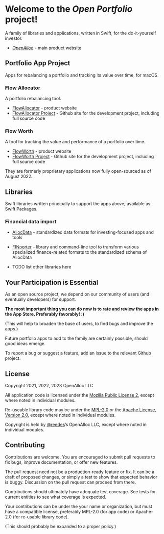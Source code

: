 # Welcome to the _Open Portfolio_ project!

A family of libraries and applications, written in Swift, for the do-it-yourself investor.

* [_OpenAlloc_](https://openalloc.github.io/) - main product website

## Portfolio App Project

Apps for rebalancing a portfolio and tracking its value over time, for macOS.

### Flow Allocator

A portfolio rebalancing tool.

* [FlowAllocator](https://openalloc.github.io/FlowAllocator/) - product website
* [FlowAllocator Project](https://github.com/openalloc/FlowAllocatorApp/) - Github site for the development project, including full source code

### Flow Worth

A tool for tracking the value and performance of a portfolio over time.

* [FlowWorth](https://openalloc.github.io/FlowWorth/) - product website
* [FlowWorth Project](https://github.com/openalloc/FlowWorthApp/) - Github site for the development project, including full source code

They are formerly proprietary applications now fully open-sourced as of August 2022. 

## Libraries

Swift libraries written principally to support the apps above, available as Swift Packages.

### Financial data import

* [AllocData](https://github.com/openalloc/AllocData) - standardized data formats for investing-focused apps and tools
* [FINporter](https://github.com/openalloc/FINporter) - library and command-line tool to transform various specialized finance-related formats to the standardized schema of AllocData

* TODO list other libraries here

## Your Participation is Essential

As an open source project, we depend on our community of users (and eventually developers) for support.

**The most important thing you can do now is to rate and review the apps in the App Store. Preferably favorably! :)**

(This will help to broaden the base of users, to find bugs and improve the apps.)

Future portfolio apps to add to the family are certainly possible, should good ideas emerge.

To report a bug or suggest a feature, add an Issue to the relevant Github project.

## License

Copyright 2021, 2022, 2023 OpenAlloc LLC

All application code is licensed under the [Mozilla Public License 2](https://www.mozilla.org/en-US/MPL/2.0/), except where noted in individual modules.

Re-useable library code may be under the [MPL-2.0](https://www.mozilla.org/en-US/MPL/2.0/) or the [Apache License, Version 2.0](http://www.apache.org/licenses/LICENSE-2.0), except where noted in individual modules.

Copyright is held by [@reedes](https://github.com/reedes)’s OpenAlloc LLC, except where noted in individual modules.

## Contributing

Contributions are welcome. You are encouraged to submit pull requests to fix bugs, improve documentation, or offer new features. 

The pull request need not be a production-ready feature or fix. It can be a draft of proposed changes, or simply a test to show that expected behavior is buggy. Discussion on the pull request can proceed from there.

Contributions should ultimately have adequate test coverage. See tests for current entities to see what coverage is expected.

Your contributions can be under the your name or organization, but must have a compatible license, preferably MPL-2.0 (for app code) or Apache-2.0 (for re-usable library code).

(This should probably be expanded to a proper policy.)

